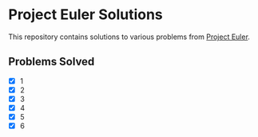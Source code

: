 # Project Euler Solutions

This repository contains solutions to various problems from [Project Euler](https://projecteuler.net/).

## Problems Solved
- [x] 1
- [x] 2
- [x] 3
- [x] 4
- [x] 5
- [x] 6
